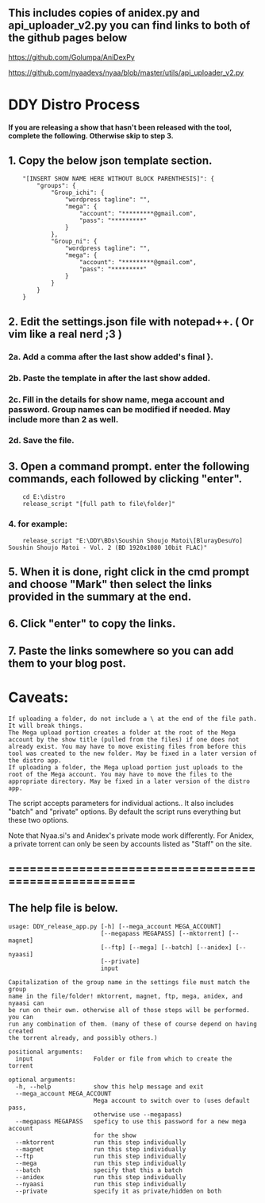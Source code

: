 ## This includes copies of anidex.py and api_uploader_v2.py you can find links to both of the github pages below
https://github.com/Golumpa/AniDexPy

https://github.com/nyaadevs/nyaa/blob/master/utils/api_uploader_v2.py


# DDY Distro Process
#### If you are releasing a show that hasn't been released with the tool, complete the following. Otherwise skip to step 3.

## 1. Copy the below json template section.

        "[INSERT SHOW NAME HERE WITHOUT BLOCK PARENTHESIS]": {
			"groups": {
                "Group_ichi": {
                    "wordpress tagline": "",
                    "mega": {
                        "account": "*********@gmail.com",
                        "pass": "*********"
                    }
                },
                "Group_ni": {
                    "wordpress tagline": "",
                    "mega": {
                        "account": "*********@gmail.com",
                        "pass": "*********"
                    }
                }
            }
        }

## 2. Edit the settings.json file with notepad++. ( Or vim like a real nerd ;3 )

### 2a. Add a comma after the last show added's final }.
### 2b. Paste the template in after the last show added.
### 2c. Fill in the details for show name, mega account and password. Group names can be modified if needed. May include more than 2 as well.
### 2d. Save the file.

## 3.  Open a command prompt. enter the following commands, each followed by clicking "enter".

```
    cd E:\distro
    release_script "[full path to file\folder]"
```

### 4. for example:
```
	release_script "E:\DDY\BDs\Soushin Shoujo Matoi\[BlurayDesuYo] Soushin Shoujo Matoi - Vol. 2 (BD 1920x1080 10bit FLAC)"
```
## 5. When it is done, right click in the cmd prompt and choose "Mark" then select the links provided in the summary at the end.
## 6. Click "enter" to copy the links.
## 7. Paste the links somewhere so you can add them to your blog post.

# Caveats:

	If uploading a folder, do not include a \ at the end of the file path. It will break things.
	The Mega upload portion creates a folder at the root of the Mega account by the show title (pulled from the files) if one does not already exist. You may have to move existing files from before this tool was created to the new folder. May be fixed in a later version of the distro app.
	If uploading a folder, the Mega upload portion just uploads to the root of the Mega account. You may have to move the files to the appropriate directory. May be fixed in a later version of the distro app.


The script accepts parameters for individual actions.. It also includes "batch" and "private" options. By default the script runs everything but these two options.

Note that Nyaa.si's and Anidex's private mode work differently. For Anidex, a private torrent can only be seen by accounts listed as "Staff" on the site.

## =====================================================

## The help file is below.

```
usage: DDY_release_app.py [-h] [--mega_account MEGA_ACCOUNT]
                          [--megapass MEGAPASS] [--mktorrent] [--magnet]
                          [--ftp] [--mega] [--batch] [--anidex] [--nyaasi]
                          [--private]
                          input

Capitalization of the group name in the settings file must match the group
name in the file/folder! mktorrent, magnet, ftp, mega, anidex, and nyaasi can
be run on their own. otherwise all of those steps will be performed. you can
run any combination of them. (many of these of course depend on having created
the torrent already, and possibly others.)

positional arguments:
  input                 Folder or file from which to create the torrent

optional arguments:
  -h, --help            show this help message and exit
  --mega_account MEGA_ACCOUNT
                        Mega account to switch over to (uses default pass,
                        otherwise use --megapass)
  --megapass MEGAPASS   speficy to use this password for a new mega account
                        for the show
  --mktorrent           run this step individually
  --magnet              run this step individually
  --ftp                 run this step individually
  --mega                run this step individually
  --batch               specify that this a batch
  --anidex              run this step individually
  --nyaasi              run this step individually
  --private             specify it as private/hidden on both

  ```
